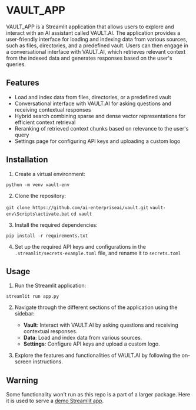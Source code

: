 # VAULT_APP

VAULT_APP is a Streamlit application that allows users to explore and interact with an AI assistant called VAULT.AI. The application provides a user-friendly interface for loading and indexing data from various sources, such as files, directories, and a predefined vault. Users can then engage in a conversational interface with VAULT.AI, which retrieves relevant context from the indexed data and generates responses based on the user's queries.

## Features

- Load and index data from files, directories, or a predefined vault
- Conversational interface with VAULT.AI for asking questions and receiving contextual responses
- Hybrid search combining sparse and dense vector representations for efficient context retrieval
- Reranking of retrieved context chunks based on relevance to the user's query
- Settings page for configuring API keys and uploading a custom logo

## Installation

1. Create a virtual environment:

`python -m venv vault-env`

2. Clone the repository:

`git clone https://github.com/ai-enterpriseai/vault.git`
`vault-env\Scripts\activate.bat`
`cd vault`

3. Install the required dependencies:

`pip install -r requirements.txt`

4. Set up the required API keys and configurations in the `.streamlit/secrets-example.toml` file, and rename it to `secrets.toml`

## Usage

1. Run the Streamlit application:

`streamlit run app.py`

2. Navigate through the different sections of the application using the sidebar:
   - **Vault**: Interact with VAULT.AI by asking questions and receiving contextual responses.
   - **Data**: Load and index data from various sources.
   - **Settings**: Configure API keys and upload a custom logo.

3. Explore the features and functionalities of VAULT.AI by following the on-screen instructions.

## Warning 

Some functionality won't run as this repo is a part of a larger package. Here it is used to serve a [demo Streamlit app](https://vaultai.streamlit.app/).
